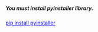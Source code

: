 <h5><b>You must install pyinstaller library.</b></h5>
<p><u style="color:blue;">pip install pyinstaller</u></p>
